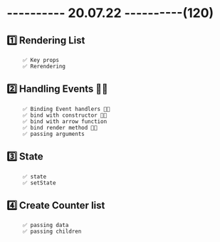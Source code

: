 # ---------- 20.07.22 ----------(120)

## 1️⃣ Rendering List

         ✅ Key props
         ✅ Rerendering

## 2️⃣ Handling Events 👍🏻

         ✅ Binding Event handlers 👍🏻
         ✅ bind with constructor 👍🏻
         ✅ bind with arrow function
         ✅ bind render method 👍🏻
         ✅ passing arguments

## 3️⃣ State

         ✅ state
         ✅ setState

## 4️⃣ Create Counter list

         ✅ passing data
         ✅ passing children
